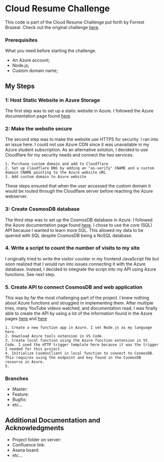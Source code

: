 # Cloud Resume Challenge

This code is part of the Cloud Resume Challenge put forth by Forrest Brazeal. Check out the original challenge <a href="https://cloudresumechallenge.dev/docs/the-challenge/">here</a>.  

### Prerequisites

What you need before starting the challenge.

* An Azure account;
* Node.js;
* Custom domain name;

## My Steps
### 1: Host Static Website in Azure Storage

The first step was to set up a static website in Azure. I followed the Azure documentation page found <a href="https://docs.microsoft.com/en-us/azure/storage/blobs/storage-blob-static-website">here</a>. 

### 2: Make the website secure

The second step was to make the website use HTTPS for security. I ran into an issue here. I could not use Azure CDN since it was unavailable in my Azure student subscription. As an alternative solution, I decided to use Cloudflare for my security needs and connect the two services.

```
1. Purchase custom domain and add to Cloudflare
2. Set up Cloudflare DNS by adding an "as-verify" CNAME and a custom domain CNAME pointing to the Azure website URL
3. Add custom domain to Azure website
```
These steps ensured that when the user accessed the custom domain it would be routed through the Cloudflare server before reaching the Azure webserver.

### 3: Create CosmosDB database

The third step was to set up the CosmosDB database in Azure. I followed the Azure documentation page found <a href="https://docs.microsoft.com/en-us/azure/cosmos-db/sql/create-sql-api-nodejs">here</a>. I chose to use the core (SQL) API because I wanted to learn more SQL. This allowed my data to be queried with SQL despite CosmosDB being a NoSQL database. 

### 4. Write a script to count the number of visits to my site

I originally tried to write the visitor counter in my frontend JavaScript file but soon realized that I would run into issues connecting it with the Azure database. Instead, I decided to integrate the script into my API using Azure functions. See next step.

### 5. Create API to connect CosmosDB and web application

This was by far the most challenging part of the project. I knew nothing about Azure functions and struggled in implementing them. After multiple tries, many YouTube videos watched, and documentation read, I was finally able to create the API by using a lot of the information found in the Azure pages <a href="https://docs.microsoft.com/en-us/azure/cosmos-db/sql/create-sql-api-nodejs">here</a> and <a href="https://docs.microsoft.com/en-us/azure/azure-functions/create-first-function-vs-code-node">here</a>

```
1. Create a new function app in Azure. I set Node.js as my language here.
2. Download Azure tools extension in VS Code.
3. Create local function using the Azure function extension in VS Code. I used the HTTP trigger template here because it was the trigger I needed for this project.
4. Initialize CosmosClient in local function to connect to CosmosDB. This requires using the endpoint and key found in the CosmosDB resource in Azure.
5. 
```

### Branches

* Master:
* Feature:
* Bugfix:
* etc...

## Additional Documentation and Acknowledgments

* Project folder on server:
* Confluence link:
* Asana board:
* etc...
